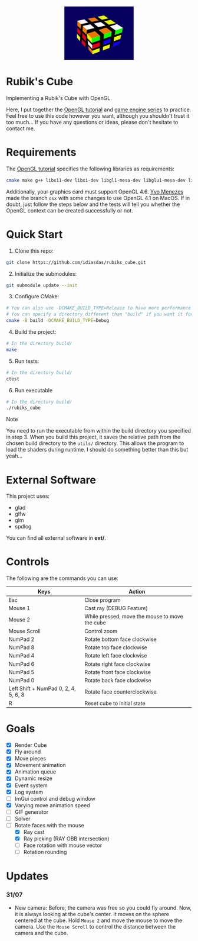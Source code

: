 <p align="center">
<a href="url"><img src="utils/doc/cube.gif" height="144" width="188" ></a>
</p>

# Rubik's Cube

Implementing a Rubik's Cube with OpenGL.

Here, I put together the [OpenGL tutorial](http://www.opengl-tutorial.org/) and [game engine series](https://www.youtube.com/playlist?list=PLlrATfBNZ98dC-V-N3m0Go4deliWHPFwT) to practice. Feel free to use this code however you want, although you shouldn't trust it too much... If you have any questions or ideas, please don't hesitate to contact me.

# Requirements

The [OpenGL tutorial](http://www.opengl-tutorial.org/beginners-tutorials/tutorial-1-opening-a-window/) specifies the following libraries as requirements:

``` bash
cmake make g++ libx11-dev libxi-dev libgl1-mesa-dev libglu1-mesa-dev libxrandr-dev libxext-dev libxcursor-dev libxinerama-dev libxi-dev
```

Additionally, your graphics card must support OpenGL 4.6. [Yvo Menezes](https://github.com/yvomenezes) made the branch `osx` with some changes to use OpenGL 4.1 on MacOS. If in doubt, just follow the steps below and the tests will tell you whether the OpenGL context can be created successfully or not.

# Quick Start

1. Clone this repo:

```bash
git clone https://github.com/idiasdas/rubiks_cube.git
```

2. Initialize the submodules:

```bash
git submodule update --init
```

3. Configure CMake:

```bash
# You can also use -DCMAKE_BUILD_TYPE=Release to have more performance
# You can specify a directory different than "build" if you want it for some reason
cmake -B build -DCMAKE_BUILD_TYPE=Debug
```

4. Build the project:

```bash
# In the directory build/
make
```

5. Run tests:

```bash
# In the directory build/
ctest
```

6. Run executable

```bash
# In the directory build/
./rubiks_cube
```

> [!NOTE]
> You need to run the executable from within the build directory you specified in step 3. When you build this project, it saves the relative path from the chosen build directory to the `utils/` directory. This allows the program to load the shaders during runtime. I should do something better than this but yeah...

# External Software

This project uses:

- glad
- glfw
- glm
- spdlog

You can find all external software in **ext/**.

# Controls

The following are the commands you can use:

|Keys|Action|
|-|-|
|Esc| Close program|
|Mouse 1| Cast ray (DEBUG Feature)|
|Mouse 2| While pressed, move the mouse to move the cube |
|Mouse Scroll| Control zoom|
|NumPad 2| Rotate bottom face clockwise|
|NumPad 8| Rotate top face clockwise|
|NumPad 4| Rotate left face clockwise|
|NumPad 6| Rotate right face clockwise|
|NumPad 5| Rotate front face clockwise|
|NumPad 0| Rotate back face clockwise|
|Left Shift + NumPad 0, 2, 4, 5, 6, 8 | Rotate face counterclockwise|
|R| Reset cube to initial state|

# Goals

- [x] Render Cube
- [x] Fly around
- [x] Move pieces
- [x] Movement animation
- [x] Animation queue
- [x] Dynamic resize
- [x] Event system
- [x] Log system
- [ ] ImGui control and debug window
- [x] Varying move animation speed
- [ ] GIF generator
- [ ] Solver
- [ ] Rotate faces with the mouse
    - [x] Ray cast
    - [x] Ray picking (RAY OBB intersection)
    - [ ] Face rotation with mouse vector
    - [ ] Rotation rounding

# Updates

### 31/07

- New camera: Before, the camera was free so you could fly around. Now, it is always looking at the cube's center. It moves on the sphere centered at the cube. Hold `Mouse 2` and move the mouse to move the camera. Use the `Mouse Scroll` to control the distance between the camera and the cube.
